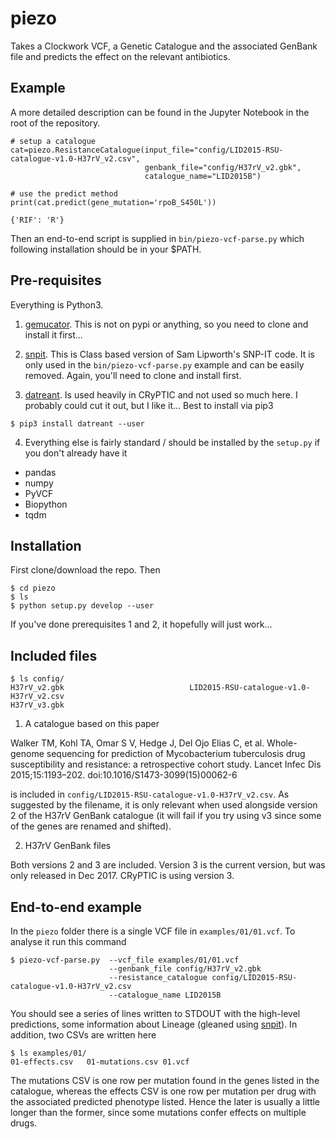 # piezo

Takes a Clockwork VCF, a Genetic Catalogue and the associated GenBank file and predicts the effect on the relevant antibiotics.

## Example

A more detailed description can be found in the Jupyter Notebook in the root of the repository.

```
# setup a catalogue
cat=piezo.ResistanceCatalogue(input_file="config/LID2015-RSU-catalogue-v1.0-H37rV_v2.csv",
                              genbank_file="config/H37rV_v2.gbk",
                              catalogue_name="LID2015B")

# use the predict method
print(cat.predict(gene_mutation='rpoB_S450L'))

{'RIF': 'R'}
```

Then an end-to-end script is supplied in `bin/piezo-vcf-parse.py` which following installation should be in your $PATH.

## Pre-requisites

Everything is Python3.

1. [gemucator](https://github.com/philipwfowler/gemucator). This is not on pypi or anything, so you need to clone and install it first...

2. [snpit](https://github.com/philipwfowler/snpit). This is Class based version of Sam Lipworth's SNP-IT code. It is only used in the `bin/piezo-vcf-parse.py` example and can be easily removed. Again, you'll need to clone and install first.

3. [datreant](https://datreant.readthedocs.io/en/latest/). Is used heavily in CRyPTIC and not used so much here. I probably could cut it out, but I like it... Best to install via pip3

`$ pip3 install datreant --user`

4. Everything else is fairly standard / should be installed by the `setup.py` if you don't already have it
* pandas
* numpy
* PyVCF
* Biopython
* tqdm

## Installation

First clone/download the repo. Then

```
$ cd piezo
$ ls 
$ python setup.py develop --user
```

If you've done prerequisites 1 and 2, it hopefully will just work...

## Included files

```
$ ls config/
H37rV_v2.gbk                            LID2015-RSU-catalogue-v1.0-H37rV_v2.csv
H37rV_v3.gbk
```

1. A catalogue based on this paper

Walker TM, Kohl TA, Omar S V, Hedge J, Del Ojo Elias C, et al. Whole-genome sequencing for prediction of Mycobacterium tuberculosis drug susceptibility and resistance: a retrospective cohort study. Lancet Infec Dis 2015;15:1193–202. doi:10.1016/S1473-3099(15)00062-6

is included in `config/LID2015-RSU-catalogue-v1.0-H37rV_v2.csv`. As suggested by the filename, it is only relevant when used alongside version 2 of the H37rV GenBank catalogue (it will fail if you try using v3 since some of the genes are renamed and shifted).

2. H37rV GenBank files

Both versions 2 and 3 are included. Version 3 is the current version, but was only released in Dec 2017. CRyPTIC is using version 3.

## End-to-end example

In the `piezo` folder there is a single VCF file in `examples/01/01.vcf`. To analyse it run this command

```
$ piezo-vcf-parse.py  --vcf_file examples/01/01.vcf 
                      --genbank_file config/H37rV_v2.gbk 
                      --resistance_catalogue config/LID2015-RSU-catalogue-v1.0-H37rV_v2.csv 
                      --catalogue_name LID2015B
```

You should see a series of lines written to STDOUT with the high-level predictions, some information about Lineage (gleaned using [snpit](https://github.com/philipwfowler/snpit)). In addition, two CSVs are written here

```
$ ls examples/01/
01-effects.csv   01-mutations.csv 01.vcf
```

The mutations CSV is one row per mutation found in the genes listed in the catalogue, whereas the effects CSV is one row per mutation per drug with the associated predicted phenotype listed. Hence the later is usually a little longer than the former, since some mutations confer effects on multiple drugs.




